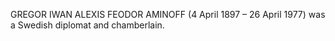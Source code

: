 GREGOR IWAN ALEXIS FEODOR AMINOFF (4 April 1897 – 26 April 1977) was a Swedish diplomat and chamberlain.
